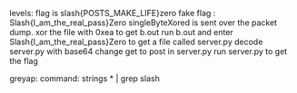 levels: flag is slash{POSTS_MAKE_LIFE}zero
fake flag : Slash{I_am_the_real_pass}Zero
singleByteXored is sent over the packet dump.
xor the file with 0xea to get b.out
run b.out and enter Slash{I_am_the_real_pass}Zero to get a file called server.py
decode server.py with base64
change get to post in server.py
run server.py to get the flag

greyap:
command: strings * | grep slash
